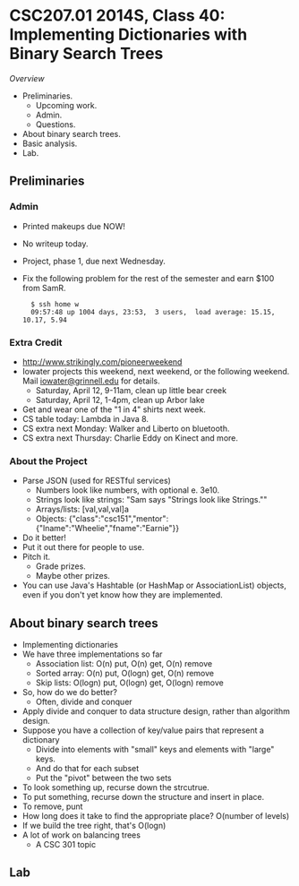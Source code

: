 CSC207.01 2014S, Class 40: Implementing Dictionaries with Binary Search Trees
=============================================================================

_Overview_

* Preliminaries.
    * Upcoming work.
    * Admin.
    * Questions.
* About binary search trees.
* Basic analysis.
* Lab.

Preliminaries
-------------

### Admin

* Printed makeups due NOW!
* No writeup today.
* Project, phase 1, due next Wednesday.
* Fix the following problem for the rest of the semester and earn $100 from SamR.

        $ ssh home w
        09:57:48 up 1004 days, 23:53,  3 users,  load average: 15.15, 10.17, 5.94

### Extra Credit

* <http://www.strikingly.com/pioneerweekend>
* Iowater projects this weekend, next weekend, or the following weekend.
  Mail iowater@grinnell.edu for details.
    * Saturday, April 12, 9-11am, clean up little bear creek
    * Saturday, April 12, 1-4pm, clean up Arbor lake
* Get and wear one of the "1 in 4" shirts next week.
* CS table today: Lambda in Java 8.
* CS extra next Monday: Walker and Liberto on bluetooth.
* CS extra next Thursday: Charlie Eddy on Kinect and more.

### About the Project

* Parse JSON (used for RESTful services)
    * Numbers look like numbers, with optional e.  3e10.
    * Strings look like strings: "Sam says \"Strings look like Strings.\""
    * Arrays/lists: [val,val,val]a
    * Objects: {"class":"csc151","mentor":{"lname":"Wheelie","fname":"Earnie"}}
* Do it better!
* Put it out there for people to use.
* Pitch it.
    * Grade prizes.
    * Maybe other prizes.
* You can use Java's Hashtable (or HashMap or AssociationList) objects, even if 
  you don't yet know how they are implemented.

About binary search trees
-------------------------

* Implementing dictionaries
* We have three implementations so far
    * Association list: O(n) put, O(n) get, O(n) remove
    * Sorted array: O(n) put, O(logn) get, O(n) remove
    * Skip lists: O(logn) put, O(logn) get, O(logn) remove
* So, how do we do better?
    * Often, divide and conquer
* Apply divide and conquer to data structure design, rather than algorithm
  design.
* Suppose you have a collection of key/value pairs that represent a dictionary
    * Divide into elements with "small" keys and elements with "large" keys.
    * And do that for each subset
    * Put the "pivot" between the two sets
* To look something up, recurse down the strcutrue.
* To put something, recurse down the structure and insert in place.
* To remove, punt
* How long does it take to find the appropriate place? O(number of levels)
* If we build the tree right, that's O(logn)
* A lot of work on balancing trees 
    * A CSC 301 topic

Lab
---

